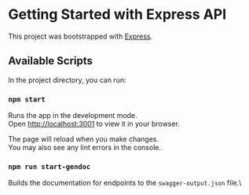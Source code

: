 # Getting Started with Express API

This project was bootstrapped with [Express](https://www.npmjs.com/package/express).

## Available Scripts

In the project directory, you can run:

### `npm start`

Runs the app in the development mode.\
Open [http://localhost:3001](http://localhost:3001) to view it in your browser.

The page will reload when you make changes.\
You may also see any lint errors in the console.

### `npm run start-gendoc`

Builds the documentation for endpoints to the `swagger-output.json` file.\